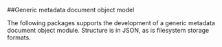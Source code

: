 ##Generic metadata document object model

The following packages supports the development of a generic metadata
document object module. Structure is in JSON, as is filesystem storage
formats.